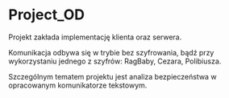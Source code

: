 # Project_OD

Projekt zakłada implementację klienta oraz serwera.

Komunikacja odbywa się w trybie bez szyfrowania, bądź przy wykorzystaniu jednego z szyfrów: RagBaby, Cezara, Polibiusza.

Szczególnym tematem projektu jest analiza bezpieczeństwa w opracowanym komunikatorze tekstowym.
